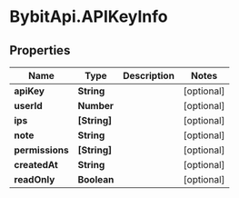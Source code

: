 # BybitApi.APIKeyInfo

## Properties
Name | Type | Description | Notes
------------ | ------------- | ------------- | -------------
**apiKey** | **String** |  | [optional] 
**userId** | **Number** |  | [optional] 
**ips** | **[String]** |  | [optional] 
**note** | **String** |  | [optional] 
**permissions** | **[String]** |  | [optional] 
**createdAt** | **String** |  | [optional] 
**readOnly** | **Boolean** |  | [optional] 


